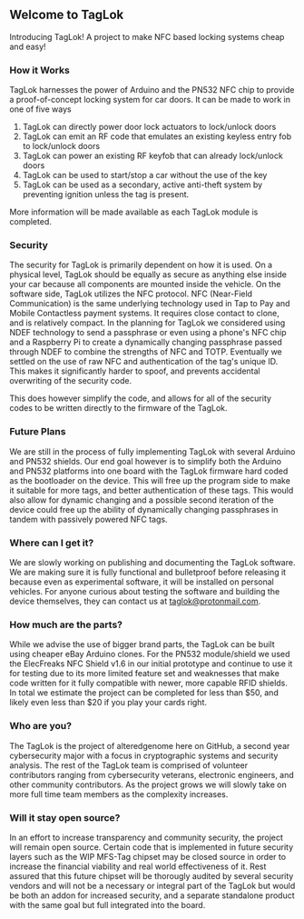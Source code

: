 ## Welcome to TagLok

Introducing TagLok! A project to make NFC based locking systems cheap and easy!

### How it Works

TagLok harnesses the power of Arduino and the PN532 NFC chip to provide a proof-of-concept locking system for car doors. It can be made to work in one of five ways

1. TagLok can directly power door lock actuators to lock/unlock doors
2. TagLok can emit an RF code that emulates an existing keyless entry fob to lock/unlock doors
3. TagLok can power an existing RF keyfob that can already lock/unlock doors
4. TagLok can be used to start/stop a car without the use of the key
5. TagLok can be used as a secondary, active anti-theft system by preventing ignition unless the tag is present.

More information will be made available as each TagLok module is completed.

### Security

The security for TagLok is primarily dependent on how it is used. On a physical level, TagLok should be equally as secure as anything else inside your car because all components are mounted inside the vehicle. On the software side, TagLok utilizes the NFC protocol. NFC (Near-Field Communication) is the same underlying technology used in Tap to Pay and Mobile Contactless payment systems. It requires close contact to clone, and is relatively compact. In the planning for TagLok we considered using NDEF technology to send a passphrase or even using a phone's NFC chip and a Raspberry Pi to create a dynamically changing passphrase passed through NDEF to combine the strengths of NFC and TOTP. Eventually we settled on the use of raw NFC and authentication of the tag's unique ID. This makes it significantly harder to spoof, and prevents accidental overwriting of the security code.

This does however simplify the code, and allows for all of the security codes to be written directly to the firmware of the TagLok.

### Future Plans

We are still in the process of fully implementing TagLok with several Arduino and PN532 shields. Our end goal however is to simplify both the Arduino and PN532 platforms into one board with the TagLok firmware hard coded as the bootloader on the device. This will free up the program side to make it suitable for more tags, and better authentication of these tags. This would also allow for dynamic changing and a possible second iteration of the device could free up the ability of dynamically changing passphrases in tandem with passively powered NFC tags.

### Where can I get it?

We are slowly working on publishing and documenting the TagLok software. We are making sure it is fully functional and bulletproof before releasing it because even as experimental software, it will be installed on personal vehicles. For anyone curious about testing the software and building the device themselves, they can contact us at taglok@protonmail.com.

### How much are the parts?

While we advise the use of bigger brand parts, the TagLok can be built using cheaper eBay Arduino clones. For the PN532 module/shield we used the ElecFreaks NFC Shield v1.6 in our initial prototype and continue to use it for testing due to its more limited feature set and weaknesses that make code written for it fully compatible with newer, more capable RFID shields. In total we estimate the project can be completed for less than $50, and likely even less than $20 if you play your cards right.

### Who are you?

The TagLok is the project of alteredgenome here on GitHub, a second year cybersecurity major with a focus in cryptographic systems and security analysis. The rest of the TagLok team is comprised of volunteer contributors ranging from cybersecurity veterans, electronic engineers, and other community contributors. As the project grows we will slowly take on more full time team members as the complexity increases.

### Will it stay open source?

In an effort to increase transparency and community security, the project will remain open source. Certain code that is implemented in future security layers such as the WIP MFS-Tag chipset may be closed source in order to increase the financial viability and real world effectiveness of it. Rest assured that this future chipset will be thorougly audited by several security vendors and will not be a necessary or integral part of the TagLok but would be both an addon for increased security, and a separate standalone product with the same goal but full integrated into the board.
